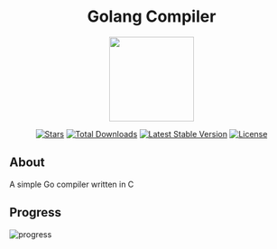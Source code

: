
<h1 align="center">Golang Compiler</h1>
<p align="center"><img width=200 src="https://us.123rf.com/450wm/gdainti/gdainti1601/gdainti160100006/51074046-stock-vector-vector-illustration-computer-screen-showing-compile-heading-isolated-on-white.jpg?ver=6" style="width: 150px;"></p>
<p align="center">
<a href="https://github.com/N1ghtF1re/Golang-Compiler/stargazers"><img src="https://img.shields.io/github/stars/N1ghtF1re/Golang-Compiler" alt="Stars"></a>
<a href="https://github.com/N1ghtF1re/Golang-Compiler/releases"><img src="https://img.shields.io/badge/downloads-5-brightgreen.svg" alt="Total Downloads"></a>
<a href="https://github.com/N1ghtF1re/Golang-Compiler/releases"><img src="https://img.shields.io/github/tag/N1ghtF1re/Golang-Compiler.svg" alt="Latest Stable Version"></a>
<a href="https://github.com/N1ghtF1re/Golang-Compiler/blob/master/LICENSE"><img src="https://img.shields.io/github/license/N1ghtF1re/Golang-Compiler.svg" alt="License"></a>
</p>

## About
A simple Go compiler written in C

## Progress

![progress](https://i.imgur.com/v56Z6hj.png)
